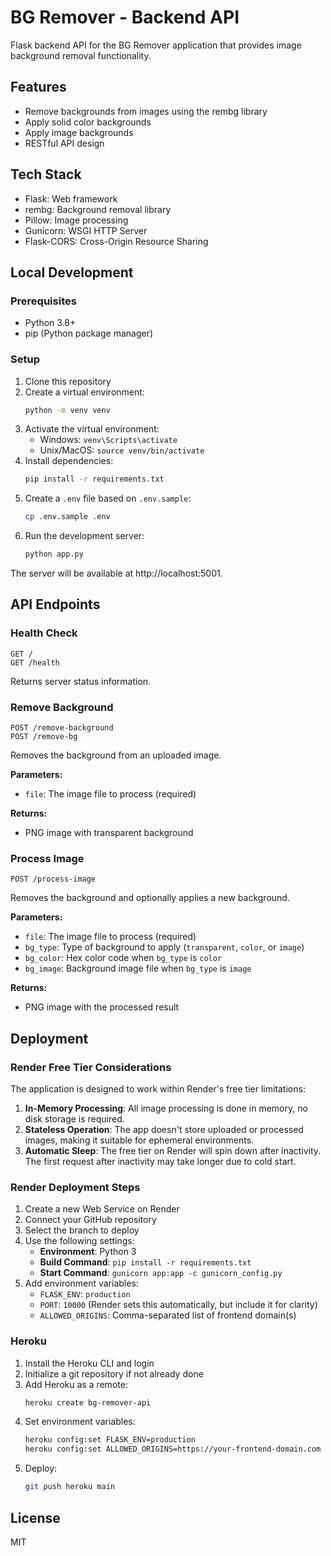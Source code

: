 # BG Remover - Backend API

Flask backend API for the BG Remover application that provides image background removal functionality.

## Features

- Remove backgrounds from images using the rembg library
- Apply solid color backgrounds
- Apply image backgrounds
- RESTful API design

## Tech Stack

- Flask: Web framework
- rembg: Background removal library
- Pillow: Image processing
- Gunicorn: WSGI HTTP Server
- Flask-CORS: Cross-Origin Resource Sharing

## Local Development

### Prerequisites

- Python 3.8+
- pip (Python package manager)

### Setup

1. Clone this repository
2. Create a virtual environment:
   ```bash
   python -m venv venv
   ```
3. Activate the virtual environment:
   - Windows: `venv\Scripts\activate`
   - Unix/MacOS: `source venv/bin/activate`
4. Install dependencies:
   ```bash
   pip install -r requirements.txt
   ```
5. Create a `.env` file based on `.env.sample`:
   ```bash
   cp .env.sample .env
   ```
6. Run the development server:
   ```bash
   python app.py
   ```

The server will be available at http://localhost:5001.

## API Endpoints

### Health Check

```
GET /
GET /health
```

Returns server status information.

### Remove Background

```
POST /remove-background
POST /remove-bg
```

Removes the background from an uploaded image.

**Parameters:**

- `file`: The image file to process (required)

**Returns:**

- PNG image with transparent background

### Process Image

```
POST /process-image
```

Removes the background and optionally applies a new background.

**Parameters:**

- `file`: The image file to process (required)
- `bg_type`: Type of background to apply (`transparent`, `color`, or `image`)
- `bg_color`: Hex color code when `bg_type` is `color`
- `bg_image`: Background image file when `bg_type` is `image`

**Returns:**

- PNG image with the processed result

## Deployment

### Render Free Tier Considerations

The application is designed to work within Render's free tier limitations:

1. **In-Memory Processing**: All image processing is done in memory, no disk storage is required.
2. **Stateless Operation**: The app doesn't store uploaded or processed images, making it suitable for ephemeral environments.
3. **Automatic Sleep**: The free tier on Render will spin down after inactivity. The first request after inactivity may take longer due to cold start.

### Render Deployment Steps

1. Create a new Web Service on Render
2. Connect your GitHub repository
3. Select the branch to deploy
4. Use the following settings:
   - **Environment**: Python 3
   - **Build Command**: `pip install -r requirements.txt`
   - **Start Command**: `gunicorn app:app -c gunicorn_config.py`
5. Add environment variables:
   - `FLASK_ENV`: `production`
   - `PORT`: `10000` (Render sets this automatically, but include it for clarity)
   - `ALLOWED_ORIGINS`: Comma-separated list of frontend domain(s)

### Heroku

1. Install the Heroku CLI and login
2. Initialize a git repository if not already done
3. Add Heroku as a remote:
   ```bash
   heroku create bg-remover-api
   ```
4. Set environment variables:
   ```bash
   heroku config:set FLASK_ENV=production
   heroku config:set ALLOWED_ORIGINS=https://your-frontend-domain.com
   ```
5. Deploy:
   ```bash
   git push heroku main
   ```

## License

MIT
